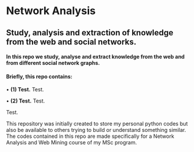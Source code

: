# Network Analysis
## **Study, analysis and extraction of knowledge from the web and social networks.**

#### In this repo we study, analyse and extract knowledge from the web and from different social network graphs.

#### Briefly, this repo contains:

  • **(1) Test.** Test.
  
  • **(2) Test.** Test.

Test.

This repository was initially created to store my personal python codes but also be available to others trying to build or understand something similar.
The codes contained in this repo are made specifically for a Network Analysis and Web Mining course of my MSc program.
